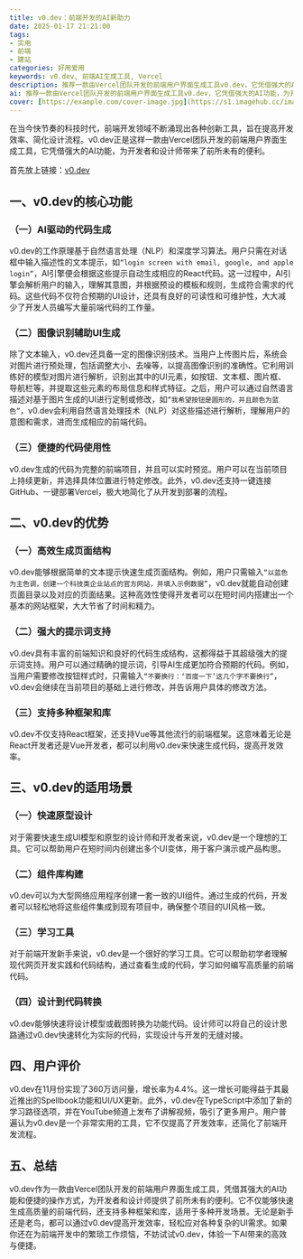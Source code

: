 ```yaml
---
title: v0.dev：前端开发的AI新助力
date: 2025-01-17 21:21:00
tags: 
- 实用
- 前端
- 建站
categories: 好用爱用
keywords: v0.dev, 前端AI生成工具, Vercel
description: 推荐一款由Vercel团队开发的前端用户界面生成工具v0.dev，它凭借强大的AI功能，为开发者和设计师带来了前所未有的便利。
ai: 推荐一款由Vercel团队开发的前端用户界面生成工具v0.dev，它凭借强大的AI功能，为开发者和设计师带来了前所未有的便利。
cover: [https://example.com/cover-image.jpg](https://s1.imagehub.cc/images/2025/01/17/978ff58e3e6885d1e19edfbe4e4a61c2.jpg)
---
```


在当今快节奏的科技时代，前端开发领域不断涌现出各种创新工具，旨在提高开发效率、简化设计流程。v0.dev正是这样一款由Vercel团队开发的前端用户界面生成工具，它凭借强大的AI功能，为开发者和设计师带来了前所未有的便利。

首先放上链接：[v0.dev](https://v0.dev/)

## 一、v0.dev的核心功能

### （一）AI驱动的代码生成
v0.dev的工作原理基于自然语言处理（NLP）和深度学习算法。用户只需在对话框中输入描述性的文本提示，如`“login screen with email, google, and apple login”`，AI引擎便会根据这些提示自动生成相应的React代码。这一过程中，AI引擎会解析用户的输入，理解其意图，并根据预设的模板和规则，生成符合需求的代码。这些代码不仅符合预期的UI设计，还具有良好的可读性和可维护性，大大减少了开发人员编写大量前端代码的工作量。

### （二）图像识别辅助UI生成
除了文本输入，v0.dev还具备一定的图像识别技术。当用户上传图片后，系统会对图片进行预处理，包括调整大小、去噪等，以提高图像识别的准确性。它利用训练好的模型对图片进行解析，识别出其中的UI元素，如按钮、文本框、图片框、导航栏等，并提取这些元素的布局信息和样式特征。之后，用户可以通过自然语言描述对基于图片生成的UI进行定制或修改，如`“我希望按钮是圆形的，并且颜色为蓝色”`，v0.dev会利用自然语言处理技术（NLP）对这些描述进行解析，理解用户的意图和需求，进而生成相应的前端代码。

### （三）便捷的代码使用性
v0.dev生成的代码为完整的前端项目，并且可以实时预览。用户可以在当前项目上持续更新，并选择具体位置进行特定修改。此外，v0.dev还支持一键连接GitHub、一键部署Vercel，极大地简化了从开发到部署的流程。

## 二、v0.dev的优势

### （一）高效生成页面结构
v0.dev能够根据简单的文本提示快速生成页面结构。例如，用户只需输入`“以蓝色为主色调，创建一个科技类企业站点的官方网站，并填入示例数据”`，v0.dev就能自动创建页面目录以及对应的页面结果。这种高效性使得开发者可以在短时间内搭建出一个基本的网站框架，大大节省了时间和精力。

### （二）强大的提示词支持
v0.dev具有丰富的前端知识和良好的代码生成结构，这都得益于其超级强大的提示词支持。用户可以通过精确的提示词，引导AI生成更加符合预期的代码。例如，当用户需要修改按钮样式时，只需输入`“不要换行：‘百度一下’这几个字不要换行”`，v0.dev会继续在当前项目的基础上进行修改，并告诉用户具体的修改方法。

### （三）支持多种框架和库
v0.dev不仅支持React框架，还支持Vue等其他流行的前端框架。这意味着无论是React开发者还是Vue开发者，都可以利用v0.dev来快速生成代码，提高开发效率。

## 三、v0.dev的适用场景

### （一）快速原型设计
对于需要快速生成UI模型和原型的设计师和开发者来说，v0.dev是一个理想的工具。它可以帮助用户在短时间内创建出多个UI变体，用于客户演示或产品构思。

### （二）组件库构建
v0.dev可以为大型网络应用程序创建一套一致的UI组件。通过生成的代码，开发者可以轻松地将这些组件集成到现有项目中，确保整个项目的UI风格一致。

### （三）学习工具
对于前端开发新手来说，v0.dev是一个很好的学习工具。它可以帮助初学者理解现代网页开发实践和代码结构，通过查看生成的代码，学习如何编写高质量的前端代码。

### （四）设计到代码转换
v0.dev能够快速将设计模型或截图转换为功能代码。设计师可以将自己的设计思路通过v0.dev快速转化为实际的代码，实现设计与开发的无缝对接。

## 四、用户评价

v0.dev在11月份实现了360万访问量，增长率为4.4%。这一增长可能得益于其最近推出的Spellbook功能和UI/UX更新。此外，v0.dev在TypeScript中添加了新的学习路径选项，并在YouTube频道上发布了讲解视频，吸引了更多用户。用户普遍认为v0.dev是一个非常实用的工具，它不仅提高了开发效率，还简化了前端开发流程。

## 五、总结

v0.dev作为一款由Vercel团队开发的前端用户界面生成工具，凭借其强大的AI功能和便捷的操作方式，为开发者和设计师提供了前所未有的便利。它不仅能够快速生成高质量的前端代码，还支持多种框架和库，适用于多种开发场景。无论是新手还是老鸟，都可以通过v0.dev提高开发效率，轻松应对各种复杂的UI需求。如果你还在为前端开发中的繁琐工作烦恼，不妨试试v0.dev，体验一下AI带来的高效与便捷。
